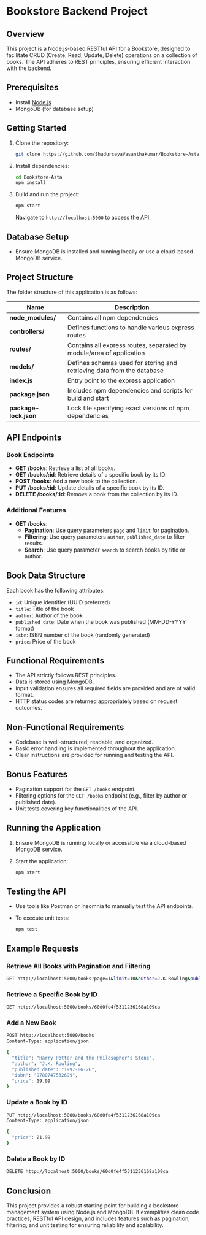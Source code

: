 
# Bookstore Backend Project

## Overview
This project is a Node.js-based RESTful API for a Bookstore, designed to facilitate CRUD (Create, Read, Update, Delete) operations on a collection of books. The API adheres to REST principles, ensuring efficient interaction with the backend.

## Prerequisites
- Install [Node.js](https://nodejs.org/en/)
- MongoDB (for database setup)

## Getting Started
1. Clone the repository:

   ```bash
   git clone https://github.com/ShadurceyaVasanthakumar/Bookstore-Asta.git Bookstore-Asta
   ```

2. Install dependencies:

   ```bash
   cd Bookstore-Asta
   npm install
   ```

3. Build and run the project:

   ```bash
   npm start
   ```

   Navigate to `http://localhost:5000` to access the API.

## Database Setup
- Ensure MongoDB is installed and running locally or use a cloud-based MongoDB service.

## Project Structure
The folder structure of this application is as follows:

| Name                   | Description                                                                                       |
|------------------------|---------------------------------------------------------------------------------------------------|
| **node_modules/**      | Contains all npm dependencies                                                                     |
| **controllers/**       | Defines functions to handle various express routes                                                 |
| **routes/**            | Contains all express routes, separated by module/area of application                               |
| **models/**            | Defines schemas used for storing and retrieving data from the database                             |
| **index.js**           | Entry point to the express application                                                            |
| **package.json**       | Includes npm dependencies and scripts for build and start                                          |
| **package-lock.json**  | Lock file specifying exact versions of npm dependencies                                            |

## API Endpoints

### Book Endpoints
- **GET /books**: Retrieve a list of all books.
- **GET /books/:id**: Retrieve details of a specific book by its ID.
- **POST /books**: Add a new book to the collection.
- **PUT /books/:id**: Update details of a specific book by its ID.
- **DELETE /books/:id**: Remove a book from the collection by its ID.

### Additional Features
- **GET /books**:
  - **Pagination**: Use query parameters `page` and `limit` for pagination.
  - **Filtering**: Use query parameters `author`, `published_date` to filter results.
  - **Search**: Use query parameter `search` to search books by title or author.

## Book Data Structure
Each book has the following attributes:
- `id`: Unique identifier (UUID preferred)
- `title`: Title of the book
- `author`: Author of the book
- `published_date`: Date when the book was published (MM-DD-YYYY format)
- `isbn`: ISBN number of the book (randomly generated)
- `price`: Price of the book

## Functional Requirements
- The API strictly follows REST principles.
- Data is stored using MongoDB.
- Input validation ensures all required fields are provided and are of valid format.
- HTTP status codes are returned appropriately based on request outcomes.

## Non-Functional Requirements
- Codebase is well-structured, readable, and organized.
- Basic error handling is implemented throughout the application.
- Clear instructions are provided for running and testing the API.

## Bonus Features
- Pagination support for the `GET /books` endpoint.
- Filtering options for the `GET /books` endpoint (e.g., filter by author or published date).
- Unit tests covering key functionalities of the API.

## Running the Application
1. Ensure MongoDB is running locally or accessible via a cloud-based MongoDB service.
2. Start the application:

   ```bash
   npm start
   ```

## Testing the API
- Use tools like Postman or Insomnia to manually test the API endpoints.
- To execute unit tests:

   ```bash
   npm test
   ```

## Example Requests

### Retrieve All Books with Pagination and Filtering

```bash
GET http://localhost:5000/books?page=1&limit=10&author=J.K.Rowling&published_date=1997-06-26
```

### Retrieve a Specific Book by ID

```bash
GET http://localhost:5000/books/60d0fe4f5311236168a109ca
```

### Add a New Book

```bash
POST http://localhost:5000/books
Content-Type: application/json

{
  "title": "Harry Potter and the Philosopher's Stone",
  "author": "J.K. Rowling",
  "published_date": "1997-06-26",
  "isbn": "9780747532699",
  "price": 19.99
}
```

### Update a Book by ID

```bash
PUT http://localhost:5000/books/60d0fe4f5311236168a109ca
Content-Type: application/json

{
  "price": 21.99
}
```

### Delete a Book by ID

```bash
DELETE http://localhost:5000/books/60d0fe4f5311236168a109ca
```

## Conclusion
This project provides a robust starting point for building a bookstore management system using Node.js and MongoDB. It exemplifies clean code practices, RESTful API design, and includes features such as pagination, filtering, and unit testing for ensuring reliability and scalability.


